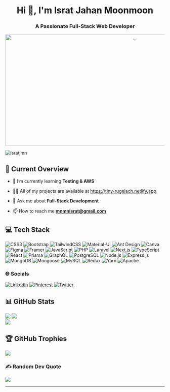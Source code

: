 <h1 align="center">Hi 👋, I'm Israt Jahan Moonmoon</h1>
<h3 align="center">A Passionate Full-Stack Web Developer</h3>
<p align="center">
    <img src="https://camo.githubusercontent.com/0dbe167d7b778f5e825114a095ad46a2c852ba91fc82ec2d4fd8865c67ecd2a1/68747470733a2f2f7777772e61616c7068612e6e65742f77702d636f6e74656e742f75706c6f6164732f323032302f31322f66756c6c2d737461636b2d646576656c6f706d656e742e676966" alt=".." width="800" height="350" style="object-fit:cover">
</p>

<p align="left"><img src="https://komarev.com/ghpvc/?username=isratjmn&label=Profile%20views&color=0e75b6&style=flat" alt="isratjmn" /></p>

## 💫 Current Overview

- 🌱 I’m currently learning **Testing & AWS**

- 👨‍💻 All of my projects are available at https://tiny-rugelach.netlify.app

- 💬 Ask me about **Full-Stack Development**

- 📫 How to reach me **mnmnisrat@gmail.com**

## 💻 Tech Stack
![CSS3](https://img.shields.io/badge/css3-%231572B6.svg?style=for-the-badge&logo=css3&logoColor=white) 
![Bootstrap](https://img.shields.io/badge/bootstrap-%23563D7C.svg?style=for-the-badge&logo=bootstrap&logoColor=white) 
![TailwindCSS](https://img.shields.io/badge/tailwindcss-%2338B2AC.svg?style=for-the-badge&logo=tailwind-css&logoColor=white) 
![Material-UI](https://img.shields.io/badge/Material--UI-%230081CB.svg?style=for-the-badge&logo=material-ui&logoColor=white)
![Ant Design](https://img.shields.io/badge/ant--design-%230170FE.svg?style=for-the-badge&logo=ant-design&logoColor=white)
![Canva](https://img.shields.io/badge/Canva-%2300C4CC.svg?style=for-the-badge&logo=Canva&logoColor=white) 
![Figma](https://img.shields.io/badge/figma-%23F24E1E.svg?style=for-the-badge&logo=figma&logoColor=white) 
![Framer](https://img.shields.io/badge/Framer-black?style=for-the-badge&logo=framer&logoColor=blue) 
![JavaScript](https://img.shields.io/badge/javascript-%23323330.svg?style=for-the-badge&logo=javascript&logoColor=%23F7DF1E) 
![PHP](https://img.shields.io/badge/php-%23777BB4.svg?style=for-the-badge&logo=php&logoColor=white) 
![Laravel](https://img.shields.io/badge/laravel-%23FF2D20.svg?style=for-the-badge&logo=laravel&logoColor=white) 
![Next.js](https://img.shields.io/badge/next.js-%23000000.svg?style=for-the-badge&logo=nextdotjs&logoColor=white) 
![TypeScript](https://img.shields.io/badge/typescript-%23007ACC.svg?style=for-the-badge&logo=typescript&logoColor=white) 
![React](https://img.shields.io/badge/react-%2320232a.svg?style=for-the-badge&logo=react&logoColor=%2361DAFB) 
![Prisma](https://img.shields.io/badge/prisma-2D3748?style=for-the-badge&logo=prisma&logoColor=white) 
![GraphQL](https://img.shields.io/badge/graphql-E10098?style=for-the-badge&logo=graphql&logoColor=white) 
![PostgreSQL](https://img.shields.io/badge/postgresql-%23316192.svg?style=for-the-badge&logo=postgresql&logoColor=white) 
![Node.js](https://img.shields.io/badge/node.js-6DA55F?style=for-the-badge&logo=node.js&logoColor=white) 
![Express.js](https://img.shields.io/badge/express.js-%23404d59.svg?style=for-the-badge&logo=express&logoColor=%2361DAFB)
![MongoDB](https://img.shields.io/badge/mongodb-%2347A248.svg?style=for-the-badge&logo=mongodb&logoColor=white) 
![Mongoose](https://img.shields.io/badge/mongoose-%2300C4CC.svg?style=for-the-badge&logo=mongoose&logoColor=white)
![MySQL](https://img.shields.io/badge/mysql-%2300f.svg?style=for-the-badge&logo=mysql&logoColor=white)
![Redux](https://img.shields.io/badge/redux-%23593d88.svg?style=for-the-badge&logo=redux&logoColor=white)
![Yarn](https://img.shields.io/badge/yarn-%232C8EBB.svg?style=for-the-badge&logo=yarn&logoColor=white)
![Apache](https://img.shields.io/badge/apache-%23D42029.svg?style=for-the-badge&logo=apache&logoColor=white) 



### 🌐 Socials
[![LinkedIn](https://img.shields.io/badge/LinkedIn-%230077B5.svg?logo=linkedin&logoColor=white)](https://www.linkedin.com/in/israt-moonmoon-92a06542/) [![Pinterest](https://img.shields.io/badge/Pinterest-%23E60023.svg?logo=Pinterest&logoColor=white)](https://www.pinterest.com/mnisratj/) [![Twitter](https://img.shields.io/badge/Twitter-%231DA1F2.svg?logo=Twitter&logoColor=white)](https://twitter.com/mnisrat_j) 

## 📊 GitHub Stats

![](https://github-readme-streak-stats.herokuapp.com/?user=isratjmn&theme=blueberry&hide_border=false)
![](https://github-readme-stats.vercel.app/api?username=isratjmn&theme=blueberry&hide_border=false&include_all_commits=true&count_private=true)<br/>
![](https://github-readme-stats.vercel.app/api/top-langs/?username=isratjmn&theme=blueberry&hide_border=false&include_all_commits=true&count_private=true&layout=compact)<br/>


## 🏆 GitHub Trophies
![](https://github-profile-trophy.vercel.app/?username=isratjmn&theme=radical&no-frame=false&no-bg=true&margin-w=4)


### ✍️ Random Dev Quote
![](https://quotes-github-readme.vercel.app/api?type=horizontal&theme=tokyonight)


----------------------------   ------------------------------


